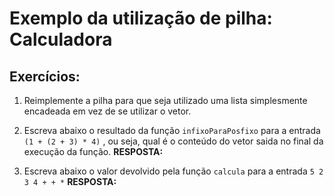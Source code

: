 # Exemplo da utilização de pilha: Calculadora 

## Exercícios:

1. Reimplemente a pilha para que seja utilizado uma lista simplesmente encadeada em vez de se utilizar o vetor.

2. Escreva abaixo o resultado da função `infixoParaPosfixo` para a entrada `(1 + (2 + 3) * 4)` , ou seja, qual é o conteúdo do vetor saida no final da execução da função. 
**RESPOSTA:**

3. Escreva abaixo o valor devolvido pela função `calcula` para a entrada `5 2 3 4 + + *`
**RESPOSTA:**


